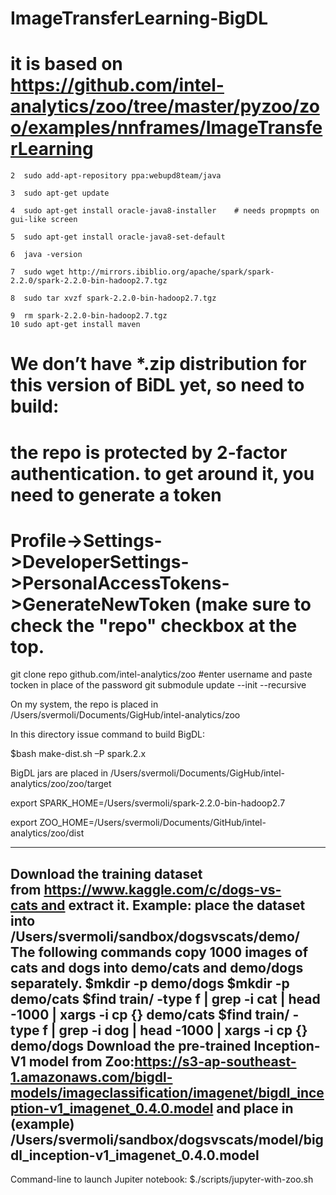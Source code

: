 # ImageTransferLearning-BigDL
# it is based on https://github.com/intel-analytics/zoo/tree/master/pyzoo/zoo/examples/nnframes/ImageTransferLearning

    2  sudo add-apt-repository ppa:webupd8team/java

    3  sudo apt-get update

    4  sudo apt-get install oracle-java8-installer    # needs propmpts on gui-like screen

    5  sudo apt-get install oracle-java8-set-default

    6  java -version

    7  sudo wget http://mirrors.ibiblio.org/apache/spark/spark-2.2.0/spark-2.2.0-bin-hadoop2.7.tgz

    8  sudo tar xvzf spark-2.2.0-bin-hadoop2.7.tgz

    9  rm spark-2.2.0-bin-hadoop2.7.tgz
    10 sudo apt-get install maven
    
 

# We don’t have *.zip distribution for this version of BiDL yet, so need to build:
# the repo is protected by 2-factor authentication. to get around it, you need to generate a token
# Profile->Settings->DeveloperSettings->PersonalAccessTokens->GenerateNewToken (make sure to check the "repo" checkbox at the top.

git clone repo github.com/intel-analytics/zoo
#enter username and paste tocken in place of the password
git submodule update --init --recursive

On my system, the repo is placed in /Users/svermoli/Documents/GigHub/intel-analytics/zoo

In this directory issue command to build BigDL:

$bash make-dist.sh –P spark.2.x

BigDL jars are placed in /Users/svermoli/Documents/GigHub/intel-analytics/zoo/zoo/target

export SPARK_HOME=/Users/svermoli/spark-2.2.0-bin-hadoop2.7

export ZOO_HOME=/Users/svermoli/Documents/GitHub/intel-analytics/zoo/dist

-------
Download the training dataset from https://www.kaggle.com/c/dogs-vs-cats and extract it. Example: place the dataset into /Users/svermoli/sandbox/dogsvscats/demo/
The following commands copy 1000 images of cats and dogs into demo/cats and demo/dogs separately.
$mkdir -p demo/dogs
$mkdir -p demo/cats
$find train/ -type f | grep -i cat | head -1000 | xargs -i cp {} demo/cats
$find train/ -type f | grep -i dog | head -1000 | xargs -i cp {} demo/dogs
Download the pre-trained Inception-V1 model from Zoo:https://s3-ap-southeast-1.amazonaws.com/bigdl-models/imageclassification/imagenet/bigdl_inception-v1_imagenet_0.4.0.model and place in (example) /Users/svermoli/sandbox/dogsvscats/model/bigdl_inception-v1_imagenet_0.4.0.model
------
Command-line to launch Jupiter notebook: 
$./scripts/jupyter-with-zoo.sh



